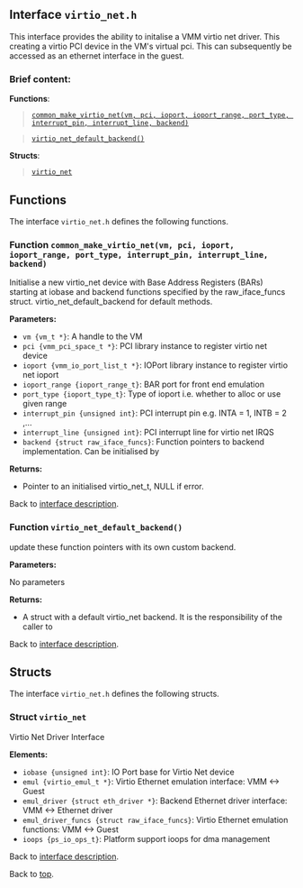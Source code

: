 <!--
     Copyright 2020, Data61, CSIRO (ABN 41 687 119 230)

     SPDX-License-Identifier: CC-BY-SA-4.0
-->

## Interface `virtio_net.h`

This interface provides the ability to initalise a VMM virtio net driver. This creating a virtio
PCI device in the VM's virtual pci. This can subsequently be accessed as an ethernet interface in the
guest.

### Brief content:

**Functions**:

> [`common_make_virtio_net(vm, pci, ioport, ioport_range, port_type, interrupt_pin, interrupt_line, backend)`](#function-common_make_virtio_netvm-pci-ioport-ioport_range-port_type-interrupt_pin-interrupt_line-backend)

> [`virtio_net_default_backend()`](#function-virtio_net_default_backend)



**Structs**:

> [`virtio_net`](#struct-virtio_net)


## Functions

The interface `virtio_net.h` defines the following functions.

### Function `common_make_virtio_net(vm, pci, ioport, ioport_range, port_type, interrupt_pin, interrupt_line, backend)`

Initialise a new virtio_net device with Base Address Registers (BARs) starting at iobase and backend functions
specified by the raw_iface_funcs struct.
virtio_net_default_backend for default methods.

**Parameters:**

- `vm {vm_t *}`: A handle to the VM
- `pci {vmm_pci_space_t *}`: PCI library instance to register virtio net device
- `ioport {vmm_io_port_list_t *}`: IOPort library instance to register virtio net ioport
- `ioport_range {ioport_range_t}`: BAR port for front end emulation
- `port_type {ioport_type_t}`: Type of ioport i.e. whether to alloc or use given range
- `interrupt_pin {unsigned int}`: PCI interrupt pin e.g. INTA = 1, INTB = 2 ,...
- `interrupt_line {unsigned int}`: PCI interrupt line for virtio net IRQS
- `backend {struct raw_iface_funcs}`: Function pointers to backend implementation. Can be initialised by

**Returns:**

- Pointer to an initialised virtio_net_t, NULL if error.

Back to [interface description](#interface-virtio_neth).

### Function `virtio_net_default_backend()`

update these function pointers with its own custom backend.

**Parameters:**

No parameters

**Returns:**

- A struct with a default virtio_net backend. It is the responsibility of the caller to

Back to [interface description](#interface-virtio_neth).


## Structs

The interface `virtio_net.h` defines the following structs.

### Struct `virtio_net`

Virtio Net Driver Interface

**Elements:**

- `iobase {unsigned int}`: IO Port base for Virtio Net device
- `emul {virtio_emul_t *}`: Virtio Ethernet emulation interface: VMM <-> Guest
- `emul_driver {struct eth_driver *}`: Backend Ethernet driver interface: VMM <-> Ethernet driver
- `emul_driver_funcs {struct raw_iface_funcs}`: Virtio Ethernet emulation functions: VMM <-> Guest
- `ioops {ps_io_ops_t}`: Platform support ioops for dma management

Back to [interface description](#interface-virtio_neth).


Back to [top](#).

